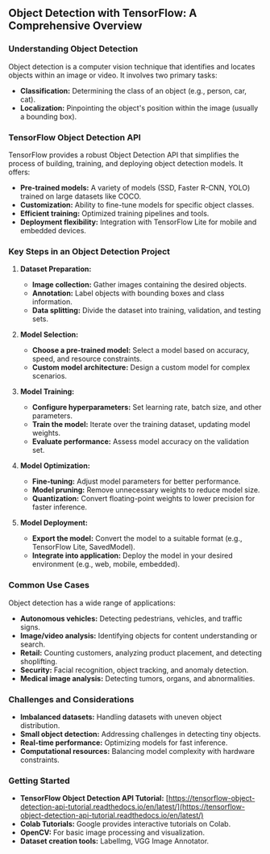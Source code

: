 ## Object Detection with TensorFlow: A Comprehensive Overview

### Understanding Object Detection
Object detection is a computer vision technique that identifies and locates objects within an image or video. It involves two primary tasks:
* **Classification:** Determining the class of an object (e.g., person, car, cat).
* **Localization:** Pinpointing the object's position within the image (usually a bounding box).

### TensorFlow Object Detection API
TensorFlow provides a robust Object Detection API that simplifies the process of building, training, and deploying object detection models. It offers:

* **Pre-trained models:** A variety of models (SSD, Faster R-CNN, YOLO) trained on large datasets like COCO.
* **Customization:** Ability to fine-tune models for specific object classes.
* **Efficient training:** Optimized training pipelines and tools.
* **Deployment flexibility:** Integration with TensorFlow Lite for mobile and embedded devices.

### Key Steps in an Object Detection Project

1. **Dataset Preparation:**
   * **Image collection:** Gather images containing the desired objects.
   * **Annotation:** Label objects with bounding boxes and class information.
   * **Data splitting:** Divide the dataset into training, validation, and testing sets.

2. **Model Selection:**
   * **Choose a pre-trained model:** Select a model based on accuracy, speed, and resource constraints.
   * **Custom model architecture:** Design a custom model for complex scenarios.

3. **Model Training:**
   * **Configure hyperparameters:** Set learning rate, batch size, and other parameters.
   * **Train the model:** Iterate over the training dataset, updating model weights.
   * **Evaluate performance:** Assess model accuracy on the validation set.

4. **Model Optimization:**
   * **Fine-tuning:** Adjust model parameters for better performance.
   * **Model pruning:** Remove unnecessary weights to reduce model size.
   * **Quantization:** Convert floating-point weights to lower precision for faster inference.

5. **Model Deployment:**
   * **Export the model:** Convert the model to a suitable format (e.g., TensorFlow Lite, SavedModel).
   * **Integrate into application:** Deploy the model in your desired environment (e.g., web, mobile, embedded).

### Common Use Cases
Object detection has a wide range of applications:

* **Autonomous vehicles:** Detecting pedestrians, vehicles, and traffic signs.
* **Image/video analysis:** Identifying objects for content understanding or search.
* **Retail:** Counting customers, analyzing product placement, and detecting shoplifting.
* **Security:** Facial recognition, object tracking, and anomaly detection.
* **Medical image analysis:** Detecting tumors, organs, and abnormalities.

### Challenges and Considerations
* **Imbalanced datasets:** Handling datasets with uneven object distribution.
* **Small object detection:** Addressing challenges in detecting tiny objects.
* **Real-time performance:** Optimizing models for fast inference.
* **Computational resources:** Balancing model complexity with hardware constraints.

### Getting Started
* **TensorFlow Object Detection API Tutorial:** [https://tensorflow-object-detection-api-tutorial.readthedocs.io/en/latest/](https://tensorflow-object-detection-api-tutorial.readthedocs.io/en/latest/)
* **Colab Tutorials:** Google provides interactive tutorials on Colab.
* **OpenCV:** For basic image processing and visualization.
* **Dataset creation tools:** LabelImg, VGG Image Annotator.

